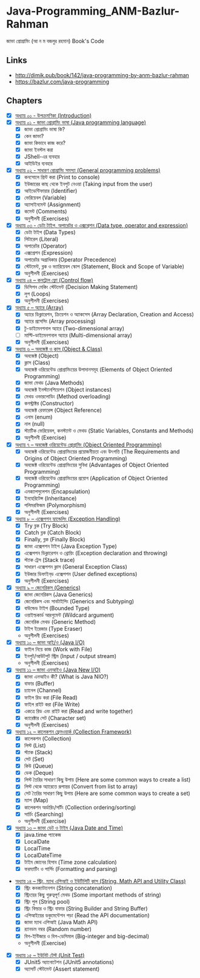 # Java-Programming_ANM-Bazlur-Rahman

জাভা প্রোগ্রামিং (আ ন ম বজলুর রহমান) Book's Code

## Links

- http://dimik.pub/book/142/java-programming-by-anm-bazlur-rahman
- https://bazlur.com/java-programming

## Chapters

- [x] [অধ্যায় ০০ - উপক্রমণিকা (Introduction)](src/com/gmail/shihab4t/chapter00)
- [x] [অধ্যায় ০১ - জাভা প্রোগ্রামিং ভাষা (Java programming language)](src/com/gmail/shihab4t/chapter01)
  - [x] জাভা প্রোগ্রামিং ভাষা কি?
  - [x] কেন জাভা?
  - [x] জাভা কিভাবে কাজ করে?
  - [x] জাভা ইনস্টল করা
  - [x] JShell-এর ব্যবহার
  - [x] আইডিইর ব্যবহার
- [x] [অধ্যায় ০২ - সাধারণ প্রোগ্রামিং সমস্যা (General programming problems)](src/com/gmail/shihab4t/chapter02)
  - [x] কনসোলে প্রিন্ট করা (Print to console)
  - [x] ইউজারের কাছ থেকে ইনপুট নেওয়া (Taking input from the user)
  - [x] আইডেন্টিফায়ার (Identifier)
  - [x] ভেরিয়েবল (Variable)
  - [x] অ্যাসাইনমেন্ট (Assignment)
  - [x] কমেন্ট (Comments)
  - [x] অনুশীলনী (Exercises)
- [x] [অধ্যায় ০৩ - ডেটা টাইপ, অপারেটর ও এক্সপ্রেশন (Data type, operator and expression)](src/com/gmail/shihab4t/chapter03)
  - [x] ডেটা টাইপ (Data Types)
  - [x] লিটারেল (Literal)
  - [x] অপারেটর (Operator)
  - [x] এক্সপ্রেশন (Expression)
  - [x] অপারেটর অগ্রাধিকার (Operator Precedence)
  - [x] স্টেটমেন্ট, ব্লক ও ভ্যারিয়েবল স্কোপ (Statement, Block and Scope of Variable)
  - [x] অনুশীলনী (Exercises)
- [x] [অধ্যায় ০৪ – কনট্রোল ফ্লো (Control flow)](src/com/gmail/shihab4t/chapter04)
  - [x] ডিসিশন মেকিং স্টেটমেন্ট (Decision Making Statement)
  - [x] লুপ (Loops)
  - [x] অনুশীলনী (Exercises)
- [x] [অধ্যায় ৫ – অ্যারে (Array)](src/com/gmail/shihab4t/chapter05)
  - [x] অ্যারে ডিক্লারেশন, ক্রিয়েশন ও অ্যাকসেস (Array Declaration, Creation and Access)
  - [x] অ্যারে প্রসেসিং (Array processing)
  - [x] টু-ডাইমেনশনাল অ্যারে (Two-dimensional array)
  - [ ] মাল্টি-ডাইমেনশনাল অ্যারে (Multi-dimensional array)
  - [x] অনুশীলনী (Exercises)
- [x] [অধ্যায় ৬ – অবজেক্ট ও ক্লাস (Object & Class)](src/com/gmail/shihab4t/chapter06)
  - [x] অবজেক্ট (Object)
  - [x] ক্লাস (Class)
  - [x] অবজেক্ট ওরিয়েন্টেড প্রোগ্রামিংয়ের উপাদানসমূহ (Elements of Object Oriented Programming)
  - [x] জাভা মেথড (Java Methods)
  - [x] অবজেক্ট ইনস্ট্যানশিয়েশন (Object instances)
  - [x] মেথড ওভারলোডিং (Method overloading)
  - [x] কনস্ট্রাক্টর (Constructor)
  - [x] অবজেক্ট রেফারেন্স (Object Reference)
  - [x] এনাম (enum)
  - [x] নাল (null)
  - [x] স্ট্যাটিক ভেরিয়েবল, কনস্ট্যান্ট ও মেথড (Static Variables, Constants and Methods)
  - [x] অনুশীলনী (Exercise)
- [x] [অধ্যায় ৭ – অবজেক্ট ওরিয়েন্টেড প্রোগ্রামিং (Object Oriented Programming)](src/com/gmail/shihab4t/chapter07)
  - [x] অবজেক্ট ওরিয়েন্টেড প্রোগ্রামিংয়ের প্রয়োজনীয়তা এবং উৎপত্তি (The Requirements and Origins of Object Oriented Programming)
  - [x] অবজেক্ট ওরিয়েন্টেড প্রোগ্রামিংয়ের সুবিধা (Advantages of Object Oriented Programming)
  - [x] অবজেক্ট ওরিয়েন্টেড প্রোগ্রামিংয়ের প্রয়োগ (Application of Object Oriented Programming)
  - [x] এনক্যাপসুলেশন (Encapsulation)
  - [x] ইনহেরিটেন্স (Inheritance)
  - [x] পলিমরফিজম (Polymorphism)
  - [x] অনুশীলনী (Exercises)
- [x] [অধ্যায় ৮ – এক্সেপশন হ্যান্ডেলিং (Exception Handling)](src/com/gmail/shihab4t/chapter08)
  - [x] Try ব্লক (Try Block)
  - [x] Catch ব্লক (Catch Block)
  - [x] Finally, ব্লক (Finally Block)
  - [x] জাভা এক্সেপশন টাইপ (Java Exception Type)
  - [x] এক্সেপশন ডিক্লারেশন ও থ্রোয়িং (Exception declaration and throwing)
  - [x] স্ট্যাক ট্রেস (Stack trace)
  - [x] সাধারণ এক্সেপশন ক্লাস (General Exception Class)
  - [x] ইউজার ডিফাইন্‌ড এক্সেপশন (User defined exceptions)
  - [x] অনুশীলনী (Exercises)
- [x] [অধ্যায় ৯ – জেনেরিকস (Generics)](src/com/gmail/shihab4t/chapter09)
  - [x] জাভা জেনেরিকস (Java Generics)
  - [x] জেনেরিকস এবং সাবটাইপিং (Generics and Subtyping)
  - [x] বাউন্ডেড টাইপ (Bounded Type)
  - [x] ওয়াইল্ডকার্ড আরগুমেন্ট (Wildcard argument)
  - [x] জেনেরিক মেথড (Generic Method)
  - [x] টাইপ ইরেজার (Type Eraser)
  - অনুশীলনী (Exercises)
- [x] [অধ্যায় ১০ – জাভা আই/ও (Java I/O)](src/com/gmail/shihab4t/chapter10)
  - [x] ফাইল নিয়ে কাজ (Work with File)
  - [x] ইনপুট/আউটপুট স্ট্রিম (Input / output stream)
  - অনুশীলনী (Exercises)
- [x] [অধ্যায় ১১ – জাভা এনআইও (Java New I/O)](src/com/gmail/shihab4t/chapter11)
  - [x] জাভা এনআইও কী? (What is Java NIO?)
  - [x] বাফার (Buffer)
  - [x] চ্যানেল (Channel)
  - [x] ফাইল রিড করা (File Read)
  - [x] ফাইল রাইট করা (File Write)
  - [x] একত্রে রিড এবং রাইট করা (Read and write together)
  - [x] ক্যারেক্টার সেট (Character set)
  - [x] অনুশীলনী (Exercises)
- [x] [অধ্যায় ১২ – কালেকশন ফ্রেমওয়ার্ক (Collection Framework)](src/com/gmail/shihab4t/chapter12)
  - [x] কালেকশন (Collection)
  - [x] লিস্ট (List)
  - [x] স্ট্যাক (Stack)
  - [x] সেট (Set)
  - [x] কিউ (Queue)
  - [x] ডেক (Deque)
  - [x] লিস্ট তৈরির সাধারণ কিছু উপায় (Here are some common ways to create a list)
  - [x] লিস্ট থেকে অ্যারেতে রূপান্তর (Convert from list to array)
  - [x] সেট তৈরির সাধারণ কিছু উপায় (Here are some common ways to create a set)
  - [x] ম্যাপ (Map)
  - [x] কালেকশন অর্ডারিং/সর্টিং (Collection ordering/sorting)
  - [x] সার্চিং (Searching)
  - অনুশীলনী (Exercise)
- [x] [অধ্যায় ১৩ – জাভা ডেট ও টাইম (Java Date and Time)](src/com/gmail/shihab4t/chapter13)
  - [x] java.time প্যাকেজ
  - [x] LocalDate
  - [x] LocalTime
  - [x] LocalDateTime
  - [x] টাইম জোনের হিসাব (Time zone calculation)
  - [x] ফরম্যাটিং ও পার্সিং (Formatting and parsing)
- [অধ্যায় ১৪ – স্ট্রিং, ম্যাথ এপিআই ও ইউটিলিটি ক্লাস (String, Math API and Utility Class)](src/com/gmail/shihab4t/chapter14)
  - [x] স্ট্রিং কনক্যাটানেশন (String concatenation)
  - [x] স্ট্রিংয়ের কিছু গুরুত্বপূর্ণ মেথড (Some important methods of string)
  - [x] স্ট্রিং পুল (String pool)
  - [x] স্ট্রিং বিল্ডার ও স্ট্রিং বাফার (String Builder and String Buffer)
  - [x] এপিআইয়ের ডকুমেন্টেশন পড়া (Read the API documentation)
  - [x] জাভা ম্যাথ এপিআই (Java Math API)
  - [x] র‍্যানডম নম্বর (Random number)
  - [x] বিগ-ইন্টিজার ও বিগ-ডেসিমাল (Big-integer and big-decimal)
  - অনুশীলনী (Exercise)
- [x] [অধ্যায় ১৫ – ইউনিট টেস্ট (Unit Test)](src/com/gmail/shihab4t/chapter15)
  - [x] JUnit5 অ্যানোটেশন (JUnit5 annotations)
  - [x] অ্যাসার্ট স্টেটমেন্ট (Assert statement)
